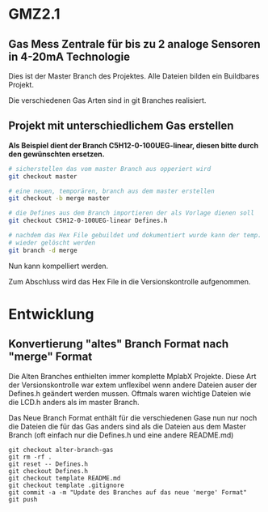 # GMZ2.1

## Gas Mess Zentrale für bis zu 2 analoge Sensoren in 4-20mA Technologie

Dies ist der Master Branch des Projektes. Alle Dateien bilden ein Buildbares Projekt.

Die verschiedenen Gas Arten sind in git Branches realisiert.

## Projekt mit unterschiedlichem Gas erstellen

**Als Beispiel dient der Branch C5H12-0-100UEG-linear, diesen bitte durch den gewünschten ersetzen.**

```bash
# sicherstellen das vom master Branch aus opperiert wird
git checkout master

# eine neuen, temporären, branch aus dem master erstellen
git checkout -b merge master

# die Defines aus dem Branch importieren der als Vorlage dienen soll
git checkout C5H12-0-100UEG-linear Defines.h

# nachdem das Hex File gebuildet und dokumentiert wurde kann der temp. branch
# wieder gelöscht werden
git branch -d merge
```

Nun kann kompelliert werden.

Zum Abschluss wird das Hex File in die Versionskontrolle aufgenommen.


# Entwicklung
## Konvertierung "altes" Branch Format nach "merge" Format

Die Alten Branches enthielten immer komplette MplabX Projekte. Diese Art der Versionskontrolle war extem unflexibel wenn andere Dateien auser der Defines.h geändert werden mussen. Oftmals waren wichtige Dateien wie die LCD.h anders als im master Branch.

Das Neue Branch Format enthält für die verschiedenen Gase nun nur noch die Dateien die für das Gas anders sind als die Dateien aus dem Master Branch (oft einfach nur die Defines.h und eine andere README.md)

```
git checkout alter-branch-gas
git rm -rf .
git reset -- Defines.h
git checkout Defines.h
git checkout template README.md
git checkout template .gitignore
git commit -a -m "Update des Branches auf das neue 'merge' Format"
git push
```

